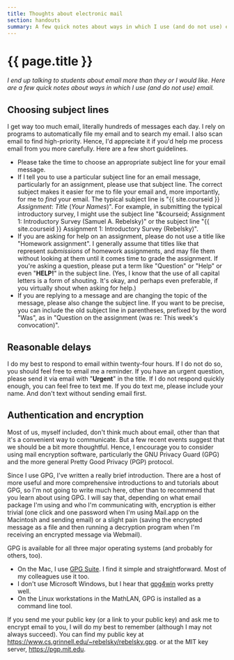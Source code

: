 ```yaml
---
title: Thoughts about electronic mail
section: handouts
summary: A few quick notes about ways in which I use (and do not use) email.
---
```

# {{ page.title }}

*I end up talking to students about email more than they or I would like.
Here are a few quick notes about ways in which I use (and do not use) email.*

Choosing subject lines
----------------------

I get way too much email, literally hundreds of messages each day.  I rely
on programs to automatically file my email and to search my email.  I also
scan email to find high-priority.  Hence, I'd appreciate it if you'd help me
process email from you more carefully.  Here are a few short guidelines.

* Please take the time to choose an appropriate subject line for your 
  email message.
* If I tell you to use a particular subject line for an email message,
  particularly for an assignment, please use that subject line.
  The correct subject makes it easier for me to file your email
  and, more importantly, for me to *find* your email.
  The typical subject line is "{{ site.courseid }}  *Assignment*: *Title*
  (*Your Names*)".  For example, in submitting the typical
  introductory survey, I might use the subject line "&courseid;
  Assignment 1: Introductory Survey (Samuel A. Rebelsky)" or
  the subject line "{{ site.courseid }} Assignment 1: Introductory Survey
  (Rebelsky)".
* If you are asking for help on an assignment, please do not use a
  title like "Homework assignment".  I generally assume
  that titles like that represent *submissions*
  of homework assignments, and may file them without looking at them
  until it comes time to grade the assignment.  If you're asking a
  question, please put a term like "Question" or
  "Help" or even "**HELP!**" in the subject
  line.  (Yes, I know that the use of all capital letters is a form
  of shouting.  It's okay, and perhaps even preferable, if you virtually 
  shout when asking for help.)
* If you are replying to a message and are changing the topic of
  the message, please also change the subject line.  If you want to
  be precise, you can include the old subject line in parentheses,
  prefixed by the word "Was", as in "Question on
  the assignment (was re: This week's convocation)".

Reasonable delays
-----------------

I do my best to respond to email within twenty-four hours.  If I do not
do so, you should feel free to email me a reminder.  If you have an urgent
question, please send it via email with "**Urgent**" in the title.  If I
do not respond quickly enough, you can feel free to text me.  If you do 
text me, please include your name.  And don't text without sending email
first.

Authentication and encryption
-----------------------------

Most of us, myself included, don't think much about email, other
than that it's a convenient way to communicate.  But a few recent 
events suggest that we should be a bit more thoughtful.  Hence,
I encourage you to consider using mail encryption software,
particularly the <ulink url="https://www.gnupg.org/">GNU Privacy 
Guard (GPG)</ulink> and the more general Pretty Good Privacy (PGP)
protocol.

Since I use GPG, I've written <ulink
url="https://www.cs.grinnell.edu/~rebelsky/gpg.html">a really brief
introduction</ulink>.  There are a host of more useful and more
comprehensive introductions to and tutorials about GPG, so I'm not
going to write much here, other than to recommend that you learn
about using GPG.  I will say that, depending on what email package
I'm using and who I'm communicating with, encryption is either trivial
(one click and one password when I'm using Mail.app on the Macintosh
and sending email) or a slight pain (saving the encrypted message as
a file and then running a decryption program when I'm receiving an
encrypted message via Webmail).

GPG is available for all three major operating systems (and probably
for others, too).

* On the Mac, I use [GPG Suite](https://gpgtools.org/).
  I find it simple and straightforward.  Most of my colleagues use
  it too.
* I don't use Microsoft Windows, but I hear that 
  [gpg4win](https://www.gpg4win.org/)
  works pretty well.
* On the Linux workstations in the MathLAN, GPG is installed as
  a command line tool.

If you send me your public key (or a link to your public key) and
ask me to encrypt email to you, I will do my best to remember
(although I may not always succeed).   You can find my public key
at <https://www.cs.grinnell.edu/~rebelsky/rebelsky.gpg>.
or at the MIT key server, <https://pgp.mit.edu>.
